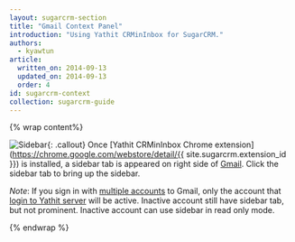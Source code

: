 ```yaml
---
layout: sugarcrm-section
title: "Gmail Context Panel"
introduction: "Using Yathit CRMinInbox for SugarCRM."
authors:
  - kyawtun
article:
  written_on: 2014-09-13
  updated_on: 2014-09-13
  order: 4
id: sugarcrm-context
collection: sugarcrm-guide
---
```


{% wrap content%}


![Sidebar](/imgs/sugarcrm/sidebar.gif){: .callout} Once [Yathit CRMinInbox Chrome extension](https://chrome.google.com/webstore/detail/{{ site.sugarcrm.extension_id }}) is installed, a sidebar tab is appeared on right side of [Gmail](https://mail.google.com). Click the sidebar tab to bring up the sidebar.
 
*Note*: If you sign in with [multiple accounts](https://support.google.com/accounts/answer/1721977) to Gmail, only the account that [login to Yathit server](../setup/index.html#login-to-yathit-server) will be active. Inactive account still have sidebar tab, but not prominent. Inactive account can use sidebar in read only mode.  



{% endwrap %}
